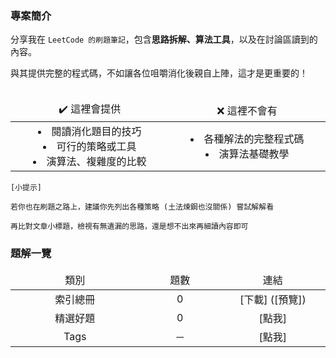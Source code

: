 ### 專案簡介

分享我在 `LeetCode 的刷題筆記`，包含**思路拆解、算法工具**，以及在討論區讀到的內容。

與其提供完整的程式碼，不如讓各位咀嚼消化後親自上陣，這才是更重要的！<br><br>

<table style="table-layout: fixed">
    <thead>
        <td align="center" width="300vmax"> ✔️ 這裡會提供</td>
        <td align="center" width="300vmax"> ❌ 這裡不會有 </td>
    </thead>
    <tr>
				<td align="center">
						<li>閱讀消化題目的技巧</li>
						<li>可行的策略或工具</li>
						<li>演算法、複雜度的比較</li>
        </td>
        <td align="center">
            <li>各種解法的完整程式碼</li>
            <li>演算法基礎教學</li>
				</td>
    </tr>
</table>

```
[小提示]

若你也在刷題之路上，建議你先列出各種策略 (土法煉鋼也沒關係) 嘗試解解看

再比對文章小標題，檢視有無遺漏的思路，還是想不出來再細讀內容即可
```


### 題解一覽

<table style="table-layout: fixed">
    <thead>
        <td align="center" width="250vmax"> 類別 </td>
        <td align="center" width="150vmax"> 題數 </td>
        <td align="center" width="200vmax"> 連結 </td>
    </thead>
    <tr>
        <td align="center">索引總冊</td>
        <td align="center">0</td>
        <td align="center">[下載] ([預覽])</td>
    </tr>
    <tr>
        <td align="center">精選好題</td>
        <td align="center">0</td>
        <td align="center">[點我]</td>
    </tr>
    <tr>
        <td align="center">Tags</td>
        <td align="center">－</td>
        <td align="center">[點我]</td>
    </tr>
</table>
